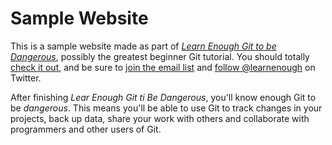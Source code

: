 # Sample Website

This is a sample website made as part of [*Learn Enough Git to be Dangerous*](http://learnenough.com/git-tutorial), possibly the greatest beginner Git tutorial. You should totally [check it out](http://learnenough.com/git-tutorial), and be sure to [join the email list](http://learnenough.com/#email_list) and [follow @learnenough](http://twitter.com/learnenough) on Twitter.

After finishing *Lear Enough Git ti Be Dangerous*, you'll know enough Git to be *dangerous*. This means you'll be able to use Git to track changes in your projects, back up data, share your work with others and collaborate with programmers and other users of Git.
